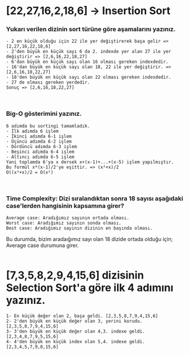 # [22,27,16,2,18,6] -> Insertion Sort
### Yukarı verilen dizinin sort türüne göre aşamalarını yazınız.
    - 2 en küçük olduğu için 22 ile yer değiştirerek başa gelir => [2,27,16,22,18,6]
    - 2'den büyük en küçük sayı 6 da 2. indexde yer alan 27 ile yer değiştirir => [2,6,16,22,18,27]
    - 6'dan büyük en küçük sayı olan 16 olması gereken indexdedir.
    - 16'dan büyük en küçük sayı olan 18, 22 ile yer değiştirir. => [2,6,16,18,22,27]
    - 18'den büyük en küçük sayı olan 22 olması gereken indexdedir.
    - 27 de olması gereken yerdedir. 
    Sonuç => [2,6,16,18,22,27]
<br>

### Big-O gösterimini yazınız.
    6 adımda bu sortingi tamamladık.
    - İlk adımda 6 işlem
    - İkinci adımda 6-1 işlem
    - Üçüncü adımda 6-2 işlem
    - Dördüncü adımda 6-3 işlem
    - Beşinci adımda 6-4 işlem
    - Altıncı adımda 6-5 işlem
    Yani toplamda 6'ya x dersek x+(x-1)+...+(x-5) işlem yapılmıştır.
    Bu formül x*(x-1)/2'ye eşittir. => (x²+x)/2
    O((x²+x)/2 = O(x²)
<br>

### Time Complexity: Dizi sıralandıktan sonra 18 sayısı aşağıdaki case'lerden hangisinin kapsamına girer?
    Average case: Aradığımız sayının ortada olması.
    Worst case: Aradığımız sayının sonda olması.
    Best case: Aradığımız sayının dizinin en başında olması.
  Bu durumda, bizim aradaığımız sayı olan 18 dizide ortada olduğu için;<br>
    Average case durumuna girer.
<br>
<br>
# [7,3,5,8,2,9,4,15,6] dizisinin Selection Sort'a göre ilk 4 adımını yazınız.
    1- En küçük değer olan 2, başa geldi. [2,3,5,8,7,9,4,15,6]
    2- 2'den büyük en küçük değer olan 3, yerini korudu. [2,3,5,8,7,9,4,15,6]
    3- 3'den büyük en küçük değer olan 4,3. indexe geldi. [2,3,4,8,7,9,5,15,6]
    4- 4'den büyük en küçük index olan 5,4. indexe geldi. [2,3,4,5,7,9,8,15,6]
